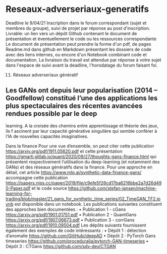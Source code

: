 # Reseaux-adverseriaux-generatifs

Deadline le 9/04/21
Inscription dans le forum correspondant (sujet et membres du groupe), suivi de projet par réponse au post d'inscription.
Livrable: un lien vers un dépôt Github contenant le document de présentation et éventuellement le code ou les ressources correspondante
Le document de présentation peut prendre la forme d'un pdf, de pages Readme.md dans github en Markdown présentant les dossiers de code avec des liens internes, ou encore d'un Notebook combinant code et documentation.
La livraison du travail est attendue par réponse à votre sujet dans l'espace de suivi avant la deadline, l'horodatage du forum faisant foi.


11. Réseaux adverseriaux génératif

Les GANs ont depuis leur popularisation (2014
–
Goodfellow) constitué l’une des
applications les plus spectaculaires des récentes avancées rendues possible par le deep
-
learning.
A la croisée des chemins entre apprentissage et théorie des jeux, ils f
ascinent par leur
capacité générative singulière qui semble conférer à l’IA de nouvelles capacités
imaginatives.



Dans la finance
Pour une vue d’ensemble, on peut citer cette publication https://arxiv.org/pdf/1911.05620.pdf et cette présentation https://gmarti.gitlab.io/quant/2020/09/27/thoughts-gans-finance.html qui
présentent respectivement l’utilisation du deep-learning (et notamment des GANs) et des
réseaux génératifs dans la finance.
Pour une approche en détail, cet article https://www.mlq.ai/synthetic-data-finance-gans/ accompagne cette publication https://papers.nips.cc/paper/2019/file/c9efe5f26cd17ba6216bbe2a7d26d490-Paper.pdf et le code source https://github.com/stefan-jansen/machine-learning-for-trading/blob/master/21_gans_for_synthetic_time_series/02_TimeGAN_TF2.ipynb
est disponible dans un notebook.
Les publications suivantes constituent des approches bien documentées :
• Publication 1 - cGans https://arxiv.org/pdf/1901.01751.pdf
• Publication 2 - QuantGans https://arxiv.org/pdf/1907.06673.pdf
• Publication 3 - corrGans https://arxiv.org/pdf/1910.09504.pdf
Les dépôts suivants fournissent également des exemples de code intéressants :
• Dépôt 1 : détection d’anomalie https://github.com/GitiHubi/deepAD
• Dépôt 2 : PyTorch Gans timeseries https://github.com/proceduralia/pytorch-GAN-timeseries
• Dépôt 3 : CTGans https://github.com/sdv-dev/CTGAN
